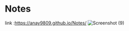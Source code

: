 # Notes
link :https://anay9809.github.io/Notes/
![Screenshot (9)](https://github.com/anay9809/Notes/assets/104260823/73ed4c59-b09e-4bcc-b8a9-b8a78ee81722)
